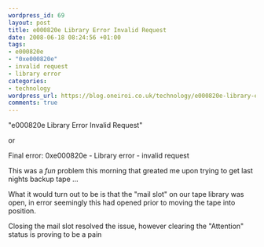 ```yaml
--- 
wordpress_id: 69
layout: post
title: e000820e Library Error Invalid Request
date: 2008-06-18 08:24:56 +01:00
tags: 
- e000820e
- "0xe000820e"
- invalid request
- library error
categories: 
- technology
wordpress_url: https://blog.oneiroi.co.uk/technology/e000820e-library-error-invalid-request
comments: true
---
```

"e000820e Library Error Invalid Request"

or

Final error: 0xe000820e - Library error - invalid request

This was a _fun_ problem this morning that greated me upon trying to get last nights backup tape ...

What it would turn out to be is that the "mail slot" on our tape library was open, in error seemingly this had opened prior to moving the tape into position.

Closing the mail slot resolved the issue, however clearing the "Attention" status is proving to be a pain
